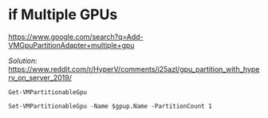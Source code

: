 
# if Multiple GPUs
https://www.google.com/search?q=Add-VMGpuPartitionAdapter+multiple+gpu


*Solution:*  
https://www.reddit.com/r/HyperV/comments/i25azl/gpu_partition_with_hyperv_on_server_2019/

`Get-VMPartitionableGpu`

`Set-VMPartitionableGpu -Name $gpup.Name -PartitionCount 1`
